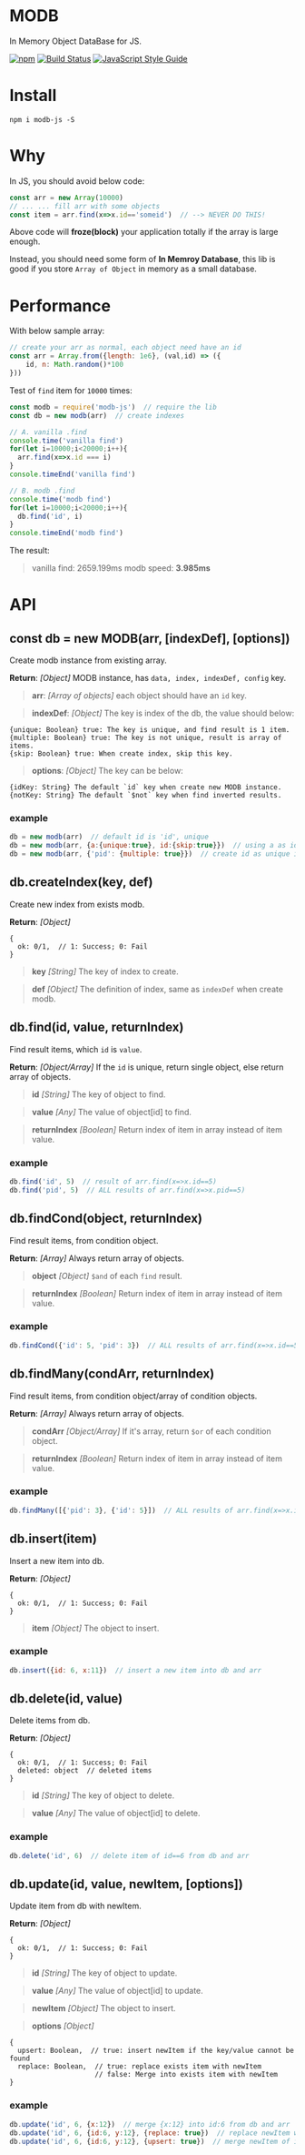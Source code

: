 # MODB
In Memory Object DataBase for JS.


[![npm](https://img.shields.io/npm/v/modb.svg "Version")](https://www.npmjs.com/package/modb)
[![Build Status](https://travis-ci.org/futurist/modb.svg?branch=master)](https://travis-ci.org/futurist/modb)
[![JavaScript Style Guide](https://img.shields.io/badge/code_style-standard-brightgreen.svg)](https://standardjs.com)


# Install

```
npm i modb-js -S
```

# Why

In JS, you should avoid below code:

```js
const arr = new Array(10000)
// ... ... fill arr with some objects
const item = arr.find(x=>x.id=='someid')  // --> NEVER DO THIS!

```

Above code will **froze(block)** your application totally if the array is large enough.

Instead, you should need some form of **In Memroy Database**, this lib is good if you store `Array of Object` in memory as a small database.

# Performance

With below sample array:

```js
// create your arr as normal, each object need have an id
const arr = Array.from({length: 1e6}, (val,id) => ({
    id, n: Math.random()*100
}))
```

Test of `find` item for `10000` times:

```js
const modb = require('modb-js')  // require the lib
const db = new modb(arr)  // create indexes

// A. vanilla .find
console.time('vanilla find')
for(let i=10000;i<20000;i++){
  arr.find(x=>x.id === i)
}
console.timeEnd('vanilla find')

// B. modb .find
console.time('modb find')
for(let i=10000;i<20000;i++){
  db.find('id', i)
}
console.timeEnd('modb find')
```

The result:

>vanilla find: 2659.199ms
>modb speed: **3.985ms**

# API

## const db = new MODB(arr, [indexDef], [options])
Create modb instance from existing array.

**Return**: _[Object]_ MODB instance, has `data, index, indexDef, config` key.

>**arr**: _[Array of objects]_ each object should have an `id` key.

>**indexDef**: _[Object]_ The key is index of the db, the value should below:
```
{unique: Boolean} true: The key is unique, and find result is 1 item.
{multiple: Boolean} true: The key is not unique, result is array of items.
{skip: Boolean} true: When create index, skip this key.
```

>**options**: _[Object]_ The key can be below:
```
{idKey: String} The default `id` key when create new MODB instance.
{notKey: String} The default `$not` key when find inverted results.
```

### example

```js
db = new modb(arr)  // default id is 'id', unique
db = new modb(arr, {a:{unique:true}, id:{skip:true}})  // using a as id, skip default 'id' as key.
db = new modb(arr, {'pid': {multiple: true}})  // create id as unique index, and pid as multiple index.
```

## db.createIndex(key, def)
Create new index from exists modb.

**Return**: _[Object]_
```
{
  ok: 0/1,  // 1: Success; 0: Fail
}
```

>**key** _[String]_ The key of index to create.

>**def** _[Object]_ The definition of index, same as `indexDef` when create modb.


## db.find(id, value, returnIndex)
Find result items, which `id` is `value`.

**Return**: _[Object/Array]_ If the `id` is unique, return single object, else return array of objects.

>**id** _[String]_ The key of object to find.

>**value** _[Any]_ The value of object[id] to find.

>**returnIndex** _[Boolean]_ Return index of item in array instead of item value.

### example

```js
db.find('id', 5)  // result of arr.find(x=>x.id==5)
db.find('pid', 5)  // ALL results of arr.find(x=>x.pid==5)
```


## db.findCond(object, returnIndex)
Find result items, from condition object.

**Return**: _[Array]_ Always return array of objects.

>**object** _[Object]_ `$and` of each `find` result.

>**returnIndex** _[Boolean]_ Return index of item in array instead of item value.

### example

```js
db.findCond({'id': 5, 'pid': 3})  // ALL results of arr.find(x=>x.id==5 && x.pid==3)
```

## db.findMany(condArr, returnIndex)
Find result items, from condition object/array of condition objects.

**Return**: _[Array]_ Always return array of objects.

>**condArr** _[Object/Array]_ If it's array, return `$or` of each condition object.

>**returnIndex** _[Boolean]_ Return index of item in array instead of item value.

### example

```js
db.findMany([{'pid': 3}, {'id': 5}])  // ALL results of arr.find(x=>x.id==5 || x.pid==3)
```

## db.insert(item)
Insert a new item into db.

**Return**: _[Object]_
```
{
  ok: 0/1,  // 1: Success; 0: Fail
}
```

>**item** _[Object]_ The object to insert.

### example

```js
db.insert({id: 6, x:11})  // insert a new item into db and arr
```

## db.delete(id, value)
Delete items from db.

**Return**: _[Object]_
```
{
  ok: 0/1,  // 1: Success; 0: Fail
  deleted: object  // deleted items
}
```

>**id** _[String]_ The key of object to delete.

>**value** _[Any]_ The value of object[id] to delete.

### example

```js
db.delete('id', 6)  // delete item of id==6 from db and arr
```

## db.update(id, value, newItem, [options])
Update item from db with newItem.

**Return**: _[Object]_
```
{
  ok: 0/1,  // 1: Success; 0: Fail
}
```

>**id** _[String]_ The key of object to update.

>**value** _[Any]_ The value of object[id] to update.

>**newItem** _[Object]_ The object to insert.

>**options** _[Object]_
```
{
  upsert: Boolean,  // true: insert newItem if the key/value cannot be found
  replace: Boolean,  // true: replace exists item with newItem
                     // false: Merge into exists item with newItem
}
```

### example

```js
db.update('id', 6, {x:12})  // merge {x:12} into id:6 from db and arr
db.update('id', 6, {id:6, y:12}, {replace: true})  // replace newItem with id:6 from db and arr
db.update('id', 6, {id:6, y:12}, {upsert: true})  // merge newItem of id:6 from db and arr, if not found, insert it.
```

